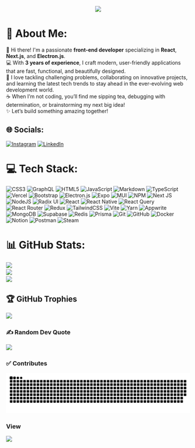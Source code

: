 <div align="center">
  <img height="400" src="https://i.imgflip.com/9dkmef.gif"  />
</div>

###

# 💫 About Me:
👋 Hi there! I'm a passionate **front-end developer** specializing in **React**, **Next.js**, and **Electron.js**.  <br>💻 With **3 years of experience**, I craft modern, user-friendly applications that are fast, functional, and beautifully designed.  <br>🚀 I love tackling challenging problems, collaborating on innovative projects, and learning the latest tech trends to stay ahead in the ever-evolving web development world.<br>☕ When I’m not coding, you’ll find me sipping tea, debugging with determination, or brainstorming my next big idea!  <br>✨ Let’s build something amazing together!


## 🌐 Socials:
[![Instagram](https://img.shields.io/badge/Instagram-%23E4405F.svg?logo=Instagram&logoColor=white)](https://instagram.com/aliasad__001) [![LinkedIn](https://img.shields.io/badge/LinkedIn-%230077B5.svg?logo=linkedin&logoColor=white)](https://linkedin.com/in/ali-asad-a77290232) 

# 💻 Tech Stack:
![CSS3](https://img.shields.io/badge/css3-%231572B6.svg?style=flat&logo=css3&logoColor=white) ![GraphQL](https://img.shields.io/badge/-GraphQL-E10098?style=flat&logo=graphql&logoColor=white) ![HTML5](https://img.shields.io/badge/html5-%23E34F26.svg?style=flat&logo=html5&logoColor=white) ![JavaScript](https://img.shields.io/badge/javascript-%23323330.svg?style=flat&logo=javascript&logoColor=%23F7DF1E) ![Markdown](https://img.shields.io/badge/markdown-%23000000.svg?style=flat&logo=markdown&logoColor=white) ![TypeScript](https://img.shields.io/badge/typescript-%23007ACC.svg?style=flat&logo=typescript&logoColor=white) ![Vercel](https://img.shields.io/badge/vercel-%23000000.svg?style=flat&logo=vercel&logoColor=white) ![Bootstrap](https://img.shields.io/badge/bootstrap-%238511FA.svg?style=flat&logo=bootstrap&logoColor=white) ![Electron.js](https://img.shields.io/badge/Electron-191970?style=flat&logo=Electron&logoColor=white) ![Expo](https://img.shields.io/badge/expo-1C1E24?style=flat&logo=expo&logoColor=#D04A37) ![MUI](https://img.shields.io/badge/MUI-%230081CB.svg?style=flat&logo=mui&logoColor=white) ![NPM](https://img.shields.io/badge/NPM-%23CB3837.svg?style=flat&logo=npm&logoColor=white) ![Next JS](https://img.shields.io/badge/Next-black?style=flat&logo=next.js&logoColor=white) ![NodeJS](https://img.shields.io/badge/node.js-6DA55F?style=flat&logo=node.js&logoColor=white) ![Radix UI](https://img.shields.io/badge/radix%20ui-161618.svg?style=flat&logo=radix-ui&logoColor=white) ![React](https://img.shields.io/badge/react-%2320232a.svg?style=flat&logo=react&logoColor=%2361DAFB) ![React Native](https://img.shields.io/badge/react_native-%2320232a.svg?style=flat&logo=react&logoColor=%2361DAFB) ![React Query](https://img.shields.io/badge/-React%20Query-FF4154?style=flat&logo=react%20query&logoColor=white) ![React Router](https://img.shields.io/badge/React_Router-CA4245?style=flat&logo=react-router&logoColor=white) ![Redux](https://img.shields.io/badge/redux-%23593d88.svg?style=flat&logo=redux&logoColor=white) ![TailwindCSS](https://img.shields.io/badge/tailwindcss-%2338B2AC.svg?style=flat&logo=tailwind-css&logoColor=white) ![Vite](https://img.shields.io/badge/vite-%23646CFF.svg?style=flat&logo=vite&logoColor=white) ![Yarn](https://img.shields.io/badge/yarn-%232C8EBB.svg?style=flat&logo=yarn&logoColor=white) ![Appwrite](https://img.shields.io/badge/Appwrite-%23FD366E.svg?style=flat&logo=appwrite&logoColor=white) ![MongoDB](https://img.shields.io/badge/MongoDB-%234ea94b.svg?style=flat&logo=mongodb&logoColor=white) ![Supabase](https://img.shields.io/badge/Supabase-3ECF8E?style=flat&logo=supabase&logoColor=white) ![Redis](https://img.shields.io/badge/redis-%23DD0031.svg?style=flat&logo=redis&logoColor=white) ![Prisma](https://img.shields.io/badge/Prisma-3982CE?style=flat&logo=Prisma&logoColor=white) ![Git](https://img.shields.io/badge/git-%23F05033.svg?style=flat&logo=git&logoColor=white) ![GitHub](https://img.shields.io/badge/github-%23121011.svg?style=flat&logo=github&logoColor=white) ![Docker](https://img.shields.io/badge/docker-%230db7ed.svg?style=flat&logo=docker&logoColor=white) ![Notion](https://img.shields.io/badge/Notion-%23000000.svg?style=flat&logo=notion&logoColor=white) ![Postman](https://img.shields.io/badge/Postman-FF6C37?style=flat&logo=postman&logoColor=white) ![Steam](https://img.shields.io/badge/steam-%23000000.svg?style=flat&logo=steam&logoColor=white)
# 📊 GitHub Stats:
![](https://github-readme-stats.vercel.app/api?username=Ali-Asad1&theme=dracula&hide_border=false&include_all_commits=true&count_private=true)<br/>
![](https://github-readme-streak-stats.herokuapp.com/?user=Ali-Asad1&theme=dracula&hide_border=false)<br/>
![](https://github-readme-stats.vercel.app/api/top-langs/?username=Ali-Asad1&theme=dracula&hide_border=false&include_all_commits=true&count_private=true&layout=compact)

## 🏆 GitHub Trophies
![](https://github-profile-trophy.vercel.app/?username=Ali-Asad1&theme=dracula&no-frame=false&no-bg=true&margin-w=4)

### ✍️ Random Dev Quote
![](https://quotes-github-readme.vercel.app/api?type=horizontal&theme=tokyonight)


### ✅ Contributes

<picture>
  <source media="(prefers-color-scheme: dark)" srcset="https://raw.githubusercontent.com/Ali-Asad1/Ali-Asad1/output/github-contribution-grid-snake-dark.svg">
  <source media="(prefers-color-scheme: light)" srcset="https://raw.githubusercontent.com/Ali-Asad1/Ali-Asad1/output/github-contribution-grid-snake.svg">
  <img alt="github contribution grid snake animation" src="https://raw.githubusercontent.com/Ali-Asad1/Ali-Asad1/output/github-contribution-grid-snake.svg">
</picture>

<!-- ### 🔝 Top Contributed Repo
![](https://github-contributor-stats.vercel.app/api?username=Ali-Asad1&limit=5&theme=dracula&combine_all_yearly_contributions=true)
-->

### View

[![](https://visitcount.itsvg.in/api?id=Ali-Asad1&icon=0&color=10)](https://visitcount.itsvg.in)


